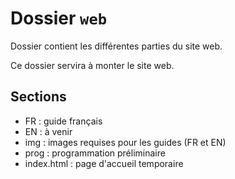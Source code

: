 # Dossier `web`

Dossier contient les différentes parties du site web.

Ce dossier servira à monter le site web.

## Sections

- FR : guide français
- EN : à venir
- img : images requises pour les guides (FR et EN)
- prog : programmation préliminaire
- index.html : page d'accueil temporaire
